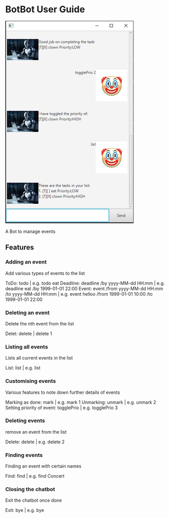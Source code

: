 # BotBot User Guide

![Screenshot](/docs/Ui.png)

A Bot to manage events

## Features

### Adding an event

Add various types of events to the list

ToDo: todo <name> | e.g. todo eat
Deadline: deadline <name> /by yyyy-MM-dd HH:mm | e.g. deadline eat /by 1999-01-01 22:00
Event: event <name> /from yyyy-MM-dd HH:mm /to yyyy-MM-dd HH:mm | e.g. event helloo /from 1999-01-01 10:00 /to 1999-01-01 22:00

### Deleting an event

Delete the nth event from the list

Delet: delete <int> | delete 1

### Listing all events 

Lists all current events in the list

List: list | e.g. list

### Customising events

Various features to note down further details of events

Marking as done: mark <int> |  e.g. mark 1
Unmarking: unmark <int> | e.g. unmark 2
Setting priority of event: togglePrio <int> | e.g. togglePrio 3

### Deleting events

remove an event from the list

Delete: delete <int> | e.g. delete 2

### Finding events

Finding an event with certain names

Find: find <name> | e.g. find Concert

### Closing the chatbot

Exit the chatbot once done

Exit: bye | e.g. bye



